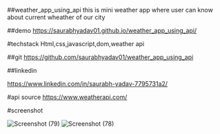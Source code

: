 ##weather_app_using_api
this is mini weather app where user can know  about current  wheather of our city

##demo
https://saurabhyadav01.github.io/weather_app_using_api/

#techstack
Html,css,javascript,dom,weather api

##git
https://github.com/saurabhyadav01/weather_app_using_api


##linkedin

https://www.linkedin.com/in/saurabh-yadav-7795731a2/


#api source
https://www.weatherapi.com/

#screenshot


![Screenshot (79)](https://user-images.githubusercontent.com/72351102/159400538-93d88fd5-dbb9-4422-a0ac-9bfc32acff9e.png)
![Screenshot (78)](https://user-images.githubusercontent.com/72351102/159400527-0b53dc67-245b-4d8d-96ed-20534017fef4.png)
